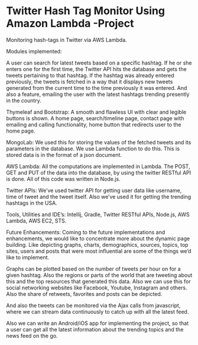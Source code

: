 # Twitter Hash Tag Monitor Using Amazon Lambda -Project
Monitoring hash-tags in Twitter via AWS Lambda.

Modules implemented: 

A user can search for latest tweets based on a specific hashtag. If he or she enters one for the first time, the Twitter API hits the database and gets the tweets pertaining to that hashtag. If the hashtag was already entered previously, the tweets is fetched in a way that it displays new tweets generated from the current time to the time previously it was entered. And also a feature, emailing the user with the latest hashtags trending presently in the country.

Thymeleaf and Bootstrap: A smooth and flawless UI with clear and legible buttons is shown. A home page, search/timeline page, contact page with emailing and calling functionality, home button that redirects user to the home page.

MongoLab: We used this for storing the values of the fetched tweets and its parameters in the database. We use Lambda function to do this. This is stored data is in the format of a json document.

AWS Lambda: All the computations are implemented in Lambda. The POST, GET and PUT of 
the data into the database, by using the twitter RESTful API is done. All of this code was written in Node.js.

Twitter APIs: We’ve used twitter API for getting user data like username, time of tweet and the 
tweet itself. Also we’ve used it for getting the trending hashtags in the USA.

Tools, Utilities and IDE’s: Intellij, Gradle, Twitter RESTful APIs, Node.js, AWS Lambda, AWS EC2, STS.

Future Enhancements:
Coming to the future implementations and enhancements, we would like to concentrate more about the dynamic page building. Like depicting graphs, charts, demographics, sources, topics, top sites, users and posts that were most influential are some of the things we’d like to implement.

Graphs can be plotted based on the number of tweets per hour on for a given hashtag. Also the regions or parts of the world that are tweeting about this and the top resources that generated this data. Also we can use this for social networking websites like Facebook, Youtube, Instagram and others. Also the share of retweets, favorites and posts can be depicted.

And also the tweets can be monitored via the Ajax calls from javascript, where we can stream data continuously to catch up with all the latest feed.

Also we can write an Android/iOS app for implementing the project, so that a user can get all the  latest information about the trending topics and the news feed on the go.
